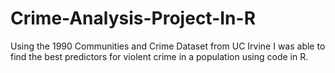 # Crime-Analysis-Project-In-R
Using the 1990 Communities and Crime Dataset from UC Irvine I was able to find the best predictors for violent crime in a population using code in R.
